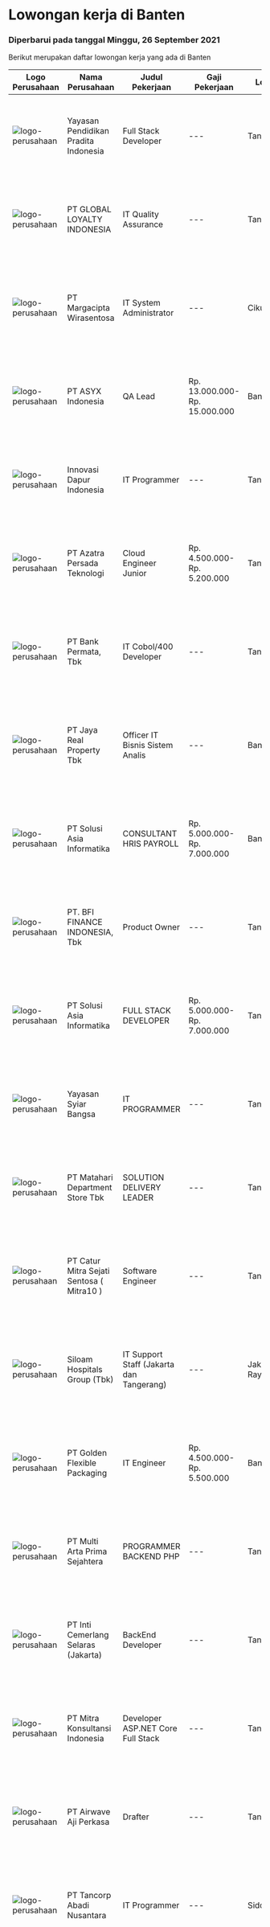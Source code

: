 
  # Lowongan kerja di Banten

  ### Diperbarui pada tanggal Minggu, 26 September 2021

  Berikut merupakan daftar lowongan kerja yang ada di Banten

  |Logo Perusahaan | Nama Perusahaan | Judul Pekerjaan | Gaji Pekerjaan | Lokasi | Deskripsi | Tanggal diunggah | Pranala |
  | -------------- | --------------- | --------------- | --------- | --------- | -------------- | ------- | ----------- |
  |![logo-perusahaan](https://image-service-cdn.seek.com.au/d184903bec2e4c9bce469bc9c2bcf5b9bf2cdac8/ee4dce1061f3f616224767ad58cb2fc751b8d2dc)|Yayasan Pendidikan Pradita Indonesia|Full Stack Developer|---|Tangerang|Requirements : Degree of Information Technology (fresh graduate are welcome) Strong organizational and project management skills Strong in PHO...|Sabtu, 25 September 2021|https://www.jobstreet.co.id/id/job/full-stack-developer-3638996?token=0~3d7d0497-1262-4c11-842e-53275c260bad&sectionRank=1&jobId=jobstreet-id-job-3638996|
|![logo-perusahaan](https://image-service-cdn.seek.com.au/95cd0784468c268fc4f9348448140f01ea2254ab/ee4dce1061f3f616224767ad58cb2fc751b8d2dc)|PT GLOBAL LOYALTY INDONESIA|IT Quality Assurance|---|Tangerang|Responsibilities: Review and analyze system specifications Collaborate with team to develop effective strategies and test plans Developing and...|Jumat, 24 September 2021|https://www.jobstreet.co.id/id/job/it-quality-assurance-3629285?token=0~3d7d0497-1262-4c11-842e-53275c260bad&sectionRank=2&jobId=jobstreet-id-job-3629285|
|![logo-perusahaan](https://image-service-cdn.seek.com.au/7070c37918a57f47df7c878fbefbf58797b5957d/ee4dce1061f3f616224767ad58cb2fc751b8d2dc)|PT Margacipta Wirasentosa|IT System Administrator|---|Cikupa|Kualifikasi : Pendidikan minimal S1 Teknologi Informasi Familiar dengan Linux &amp; Windows Server Memiliki kemampuan konfigurasi server Detail...|Jumat, 24 September 2021|https://www.jobstreet.co.id/id/job/it-system-administrator-3637740?token=0~3d7d0497-1262-4c11-842e-53275c260bad&sectionRank=3&jobId=jobstreet-id-job-3637740|
|![logo-perusahaan](https://image-service-cdn.seek.com.au/46558c0d74e7814f9e8ee802163a01ed4c2ea4bb/ee4dce1061f3f616224767ad58cb2fc751b8d2dc)|PT ASYX Indonesia|QA Lead|Rp. 13.000.000-Rp. 15.000.000|Banten|The QA lead develops and maintains the highest levels of competency and delivery quality across ASYX and its product offerings. The QA lead develops...|Sabtu, 25 September 2021|https://www.jobstreet.co.id/id/job/qa-lead-3630212?token=0~3d7d0497-1262-4c11-842e-53275c260bad&sectionRank=4&jobId=jobstreet-id-job-3630212|
|![logo-perusahaan](https://image-service-cdn.seek.com.au/9c2fe90357acfaa8edc56e7ee759ab0afff7b0ea/ee4dce1061f3f616224767ad58cb2fc751b8d2dc)|Innovasi Dapur Indonesia|IT Programmer|---|Tangerang|Job Description (s) : Website and software application designing, building, or maintaining. Using scripting or authoring languages, management tools,...|Jumat, 24 September 2021|https://www.jobstreet.co.id/id/job/it-programmer-3628966?token=0~3d7d0497-1262-4c11-842e-53275c260bad&sectionRank=5&jobId=jobstreet-id-job-3628966|
|![logo-perusahaan](https://image-service-cdn.seek.com.au/161441ce770e81bd0e7df83b120eb07d8a5fbf69/ee4dce1061f3f616224767ad58cb2fc751b8d2dc)|PT Azatra Persada Teknologi|Cloud Engineer Junior|Rp. 4.500.000-Rp. 5.200.000|Tangerang|Deskripsi pekerjaan:1. Melakukan Onsite Technical Support untuk Cloud AWS &amp; On Premise 2. Melakukan Remote Support 24x7 terhadap issue...|Jumat, 24 September 2021|https://www.jobstreet.co.id/id/job/cloud-engineer-junior-3629019?token=0~3d7d0497-1262-4c11-842e-53275c260bad&sectionRank=6&jobId=jobstreet-id-job-3629019|
|![logo-perusahaan](https://image-service-cdn.seek.com.au/12a3a2140ce85c2454cb71ba5502f4a7a535d8db/ee4dce1061f3f616224767ad58cb2fc751b8d2dc)|PT Bank Permata, Tbk|IT Cobol/400 Developer|---|Tangerang|Job description: Research and design system modules, program enhancements and modifications to existing programs or modules. Conducts research and...|Sabtu, 25 September 2021|https://www.jobstreet.co.id/id/job/it-cobol-400-developer-3629976?token=0~3d7d0497-1262-4c11-842e-53275c260bad&sectionRank=7&jobId=jobstreet-id-job-3629976|
|![logo-perusahaan](https://image-service-cdn.seek.com.au/9cb55c3ba0eb31b23bc8a0f054a2b2ebd7381eb1/ee4dce1061f3f616224767ad58cb2fc751b8d2dc)|PT Jaya Real Property Tbk|Officer IT Bisnis Sistem Analis|---|Banten|Tugas Pokok : Melakukan Analisa atas kebutuhan pembuatan system yang diajukan oleh user yang kemudian diterjemahkan kedalam dokumen functional design....|Kamis, 23 September 2021|https://www.jobstreet.co.id/id/job/officer-it-bisnis-sistem-analis-3637480?token=0~3d7d0497-1262-4c11-842e-53275c260bad&sectionRank=8&jobId=jobstreet-id-job-3637480|
|![logo-perusahaan](https://image-service-cdn.seek.com.au/0ce2d8d94ce82ddf5a0f8ceda03e14feaa2a0e26/ee4dce1061f3f616224767ad58cb2fc751b8d2dc)|PT Solusi Asia Informatika|CONSULTANT HRIS PAYROLL|Rp. 5.000.000-Rp. 7.000.000|Banten|·     Minimum 1 years experiences in System Analyze / Business Consultant·     Have ability to Analyze client’s needs and responsible for the new...|Jumat, 24 September 2021|https://www.jobstreet.co.id/id/job/consultant-hris-payroll-3624124?token=0~3d7d0497-1262-4c11-842e-53275c260bad&sectionRank=9&jobId=jobstreet-id-job-3624124|
|![logo-perusahaan](https://image-service-cdn.seek.com.au/a6cf0c9900691813db703a94c273f5c310cd3774/ee4dce1061f3f616224767ad58cb2fc751b8d2dc)|PT. BFI FINANCE INDONESIA, Tbk|Product Owner|---|Tangerang|Responsibilities Set ambitious and clear product vision and communicate it effectively to key stakeholders and the product team Understands and...|Kamis, 23 September 2021|https://www.jobstreet.co.id/id/job/product-owner-3627855?token=0~3d7d0497-1262-4c11-842e-53275c260bad&sectionRank=10&jobId=jobstreet-id-job-3627855|
|![logo-perusahaan](https://image-service-cdn.seek.com.au/0ce2d8d94ce82ddf5a0f8ceda03e14feaa2a0e26/ee4dce1061f3f616224767ad58cb2fc751b8d2dc)|PT Solusi Asia Informatika|FULL STACK DEVELOPER|Rp. 5.000.000-Rp. 7.000.000|Tangerang|·      Mampu untuk membuat aplikasi system berbasis Web·      Pemrograman menggunakan untuk scritingnya menggunakan Nodejs·      Database yang...|Jumat, 24 September 2021|https://www.jobstreet.co.id/id/job/full-stack-developer-3623983?token=0~3d7d0497-1262-4c11-842e-53275c260bad&sectionRank=11&jobId=jobstreet-id-job-3623983|
|![logo-perusahaan](https://image-service-cdn.seek.com.au/ce58984f3647976ec78b6ddaeb83cb08adac4bda/ee4dce1061f3f616224767ad58cb2fc751b8d2dc)|Yayasan Syiar Bangsa|IT PROGRAMMER|---|Tangerang|Job Descriptions: Design, developing, implementation, and troubleshooting for application that requested from user Provide maintenance and support to...|Jumat, 24 September 2021|https://www.jobstreet.co.id/id/job/it-programmer-3624019?token=0~3d7d0497-1262-4c11-842e-53275c260bad&sectionRank=12&jobId=jobstreet-id-job-3624019|
|![logo-perusahaan](https://image-service-cdn.seek.com.au/62966460fa0b64bdd86b12be44ac76eff6d5c882/ee4dce1061f3f616224767ad58cb2fc751b8d2dc)|PT Matahari Department Store Tbk|SOLUTION DELIVERY LEADER|---|Tangerang|Job Description: Develop E-Commerce Technology Strategy, Plan &amp; Objectives Identifying E-Commerce website &amp; apps requirement, business issued,...|Jumat, 24 September 2021|https://www.jobstreet.co.id/id/job/solution-delivery-leader-3637800?token=0~3d7d0497-1262-4c11-842e-53275c260bad&sectionRank=13&jobId=jobstreet-id-job-3637800|
|![logo-perusahaan](https://image-service-cdn.seek.com.au/061d1c87d834317cd58004916159f8726e39b2c9/ee4dce1061f3f616224767ad58cb2fc751b8d2dc)|PT Catur Mitra Sejati Sentosa ( Mitra10 )|Software Engineer|---|Tangerang|Candidate must possess at least Bachelor's Degree/Post Graduate Degree in Computer Science/Information Technology or equivalent. At least 2 Year(s) of...|Jumat, 24 September 2021|https://www.jobstreet.co.id/id/job/software-engineer-3623365?token=0~3d7d0497-1262-4c11-842e-53275c260bad&sectionRank=14&jobId=jobstreet-id-job-3623365|
|![logo-perusahaan](https://image-service-cdn.seek.com.au/345c1493afb46ede76c81b985551a9fc9c1945a3/ee4dce1061f3f616224767ad58cb2fc751b8d2dc)|Siloam Hospitals Group (Tbk)|IT Support Staff (Jakarta dan Tangerang)|---|Jakarta Raya|Tanggung Jawab: Melakukan pemeliharaan rutin serta perbaikan sesuai dengan permintaan pengguna terhadap seluruh program atau sistem yang digunakan di...|Rabu, 22 September 2021|https://www.jobstreet.co.id/id/job/it-support-staff-jakarta-dan-tangerang-3636027?token=0~3d7d0497-1262-4c11-842e-53275c260bad&sectionRank=15&jobId=jobstreet-id-job-3636027|
|![logo-perusahaan](https://image-service-cdn.seek.com.au/c0e3500f4034eed08633b8f821a0ae4d540cb8b9/ee4dce1061f3f616224767ad58cb2fc751b8d2dc)|PT Golden Flexible Packaging|IT Engineer|Rp. 4.500.000-Rp. 5.500.000|Banten|Memahami proses bisnis sistem ERP min 2 tahun. Memahami pengolahan data menggunakan SQL &amp; basis pemrograman, berpengalaman sebagai support system...|Kamis, 23 September 2021|https://www.jobstreet.co.id/id/job/it-engineer-3628327?token=0~3d7d0497-1262-4c11-842e-53275c260bad&sectionRank=16&jobId=jobstreet-id-job-3628327|
|![logo-perusahaan](https://image-service-cdn.seek.com.au/b44c3829bae9a530d5067d865bd6abd746c44067/ee4dce1061f3f616224767ad58cb2fc751b8d2dc)|PT Multi Arta Prima Sejahtera|PROGRAMMER BACKEND PHP|---|Tangerang|Backend Developer PHPJob Description:- Develop a backend service using PHP including designing architecture, coding, and testing- Work closely with...|Jumat, 24 September 2021|https://www.jobstreet.co.id/id/job/programmer-backend-php-3629499?token=0~3d7d0497-1262-4c11-842e-53275c260bad&sectionRank=17&jobId=jobstreet-id-job-3629499|
|![logo-perusahaan](https://image-service-cdn.seek.com.au/66fa9c15656970990cc3f2f5e217cbcb6b463bbb/ee4dce1061f3f616224767ad58cb2fc751b8d2dc)|PT Inti Cemerlang Selaras (Jakarta)|BackEnd Developer|---|Tangerang|Candidate must possess at least Bachelor's Degree in Computer Science/Information Technology or equivalent. At least 2 Year(s) of working experience...|Jumat, 24 September 2021|https://www.jobstreet.co.id/id/job/backend-developer-3624033?token=0~3d7d0497-1262-4c11-842e-53275c260bad&sectionRank=18&jobId=jobstreet-id-job-3624033|
|![logo-perusahaan](https://image-service-cdn.seek.com.au/50f8ed1062db22fd8144f1615a73a3ae159ce4d8/ee4dce1061f3f616224767ad58cb2fc751b8d2dc)|PT Mitra Konsultansi Indonesia|Developer ASP.NET Core Full Stack|---|Tangerang|Kualifikasi : Pendidikan Minimal D3/S1 Jurusan Teknik Informatika/ Sistem Informasi/ Manajemen Informatika. Memiliki Pengalaman Minimal 2 Tahun...|Jumat, 24 September 2021|https://www.jobstreet.co.id/id/job/developer-asp-net-core-full-stack-3629838?token=0~3d7d0497-1262-4c11-842e-53275c260bad&sectionRank=19&jobId=jobstreet-id-job-3629838|
|![logo-perusahaan](https://image-service-cdn.seek.com.au/251af4cd48576e70ddc0f4d98254e352fcf6223c/ee4dce1061f3f616224767ad58cb2fc751b8d2dc)|PT Airwave Aji Perkasa|Drafter|---|Tangerang|Kami adalah perusahaan yang bergerak dalam bidang konstruksi telekomunikasi, saat ini sedang mencari kandidat DRAFTER AUTOCAD yang terbiasa bekerja...|Kamis, 23 September 2021|https://www.jobstreet.co.id/id/job/drafter-3636836?token=0~3d7d0497-1262-4c11-842e-53275c260bad&sectionRank=20&jobId=jobstreet-id-job-3636836|
|![logo-perusahaan](https://image-service-cdn.seek.com.au/0652efd055f36d8e60bf80af55e8fc4a60ec4d88/ee4dce1061f3f616224767ad58cb2fc751b8d2dc)|PT Tancorp Abadi Nusantara|IT Programmer|---|Sidoarjo|membuat program dan menjadi designer project (full stack developer) Persyaratan: Minimal S1 Teknik Informatika / jurusan yang sesuai Minimal 1 tahun...|Jumat, 24 September 2021|https://www.jobstreet.co.id/id/job/it-programmer-3637738?token=0~3d7d0497-1262-4c11-842e-53275c260bad&sectionRank=21&jobId=jobstreet-id-job-3637738|
|![logo-perusahaan](https://image-service-cdn.seek.com.au/b4ffbd4cdd266f2bc900413d287cb949ce5a0ce4/ee4dce1061f3f616224767ad58cb2fc751b8d2dc)|PT Asta Protek Jiarsi|Full Stack PHP Programmer|---|Tangerang|Job Description: Analyzed and develop frontend application (PHP7, HTML5, CSS-Bootstrap, JQuery). Analyzed system application design and database in...|Jumat, 24 September 2021|https://www.jobstreet.co.id/id/job/full-stack-php-programmer-3638615?token=0~3d7d0497-1262-4c11-842e-53275c260bad&sectionRank=22&jobId=jobstreet-id-job-3638615|
|![logo-perusahaan](https://image-service-cdn.seek.com.au/b44c3829bae9a530d5067d865bd6abd746c44067/ee4dce1061f3f616224767ad58cb2fc751b8d2dc)|PT Multi Arta Prima Sejahtera|PROGRAMMER FRONTEND REACT JS|---|Tangerang|PROGRAMMER FRONTEND REACT JSRequirements:- Experience in React Js- Expertise in Object-Oriented Programming, Web Service, and Functional Programming-...|Jumat, 24 September 2021|https://www.jobstreet.co.id/id/job/programmer-frontend-react-js-3629516?token=0~3d7d0497-1262-4c11-842e-53275c260bad&sectionRank=23&jobId=jobstreet-id-job-3629516|
|![logo-perusahaan](https://image-service-cdn.seek.com.au/55aded1287383eeeb6207d2664b4836add413aaf/ee4dce1061f3f616224767ad58cb2fc751b8d2dc)|PT Artajasa Pembayaran Elektronis|Data Protection|---|Tangerang|Program pelindungan data pribadi Kualifikasi : Maksimal 35 tahun S1 Jurusan Teknik Informatika / Komputer Minimal 3 -5 tahun di bidang data privacy...|Kamis, 23 September 2021|https://www.jobstreet.co.id/id/job/data-protection-3636859?token=0~3d7d0497-1262-4c11-842e-53275c260bad&sectionRank=24&jobId=jobstreet-id-job-3636859|
|![logo-perusahaan](https://image-service-cdn.seek.com.au/0401c56e928487d2f29123172ea6acb5d2a335c6/ee4dce1061f3f616224767ad58cb2fc751b8d2dc)|PT Solusi Pembayaran Elektronik|Cloud Engineer|---|Tangerang|Hi SPEcialpeople!SPE Solution sedang membuka peluang bagi kalian yang tertarik dengan Fintech Industry untuk bergabung menjadi bagian dari tim IT...|Kamis, 23 September 2021|https://www.jobstreet.co.id/id/job/cloud-engineer-3622923?token=0~3d7d0497-1262-4c11-842e-53275c260bad&sectionRank=25&jobId=jobstreet-id-job-3622923|
|![logo-perusahaan](https://image-service-cdn.seek.com.au/7d0343d909c7ad2d2027d3f2cfac5a41b21b948c/ee4dce1061f3f616224767ad58cb2fc751b8d2dc)|PT Smartfren Telecom Tbk|System Analyst|---|Tangerang|Job Description: Participate in the planning, tracking, analysis, and reporting of projects Manage presentations and demonstrations of system/...|Rabu, 22 September 2021|https://www.jobstreet.co.id/id/job/system-analyst-3635798?token=0~3d7d0497-1262-4c11-842e-53275c260bad&sectionRank=26&jobId=jobstreet-id-job-3635798|
|![logo-perusahaan](https://image-service-cdn.seek.com.au/36a2feaca71ed37bd63769225373ce9c5cab5eea/ee4dce1061f3f616224767ad58cb2fc751b8d2dc)|ASIA PULP AND PAPER|Information Risk and Security Expert|---|Tangerang|Present to the board the introduction of new security demands and initiatives and to communicate the evaluation report of existing program Draft new...|Kamis, 23 September 2021|https://www.jobstreet.co.id/id/job/information-risk-and-security-expert-3627422?token=0~3d7d0497-1262-4c11-842e-53275c260bad&sectionRank=27&jobId=jobstreet-id-job-3627422|
|![logo-perusahaan](https://image-service-cdn.seek.com.au/7aa6b310235b9fb1061ddb8ea76341088d18de07/ee4dce1061f3f616224767ad58cb2fc751b8d2dc)|PT Cahaya Manunggal|System Developer Staff|---|Tangerang|Requirements: Candidate must possess at least Bachelor’s Degree in Information Technology or equivalent with minimum GPA 3.00 1 year(s) of working...|Jumat, 24 September 2021|https://www.jobstreet.co.id/id/job/system-developer-staff-3629024?token=0~3d7d0497-1262-4c11-842e-53275c260bad&sectionRank=28&jobId=jobstreet-id-job-3629024|
|![logo-perusahaan](https://image-service-cdn.seek.com.au/58b572149212cc87eaf655a468c6066bc3f0c081/ee4dce1061f3f616224767ad58cb2fc751b8d2dc)|PT Lippo Malls Indonesia|Backend Developer - Lippo Malls Indonesia|---|Tangerang|Job Role: Involving the application of information technology knowledge and information technology techniques and principles for the development or...|Jumat, 24 September 2021|https://www.jobstreet.co.id/id/job/backend-developer-lippo-malls-indonesia-3623972?token=0~3d7d0497-1262-4c11-842e-53275c260bad&sectionRank=29&jobId=jobstreet-id-job-3623972|
|![logo-perusahaan](https://image-service-cdn.seek.com.au/5665bd4fde839b0909a79c4061baca3eb4f22607/ee4dce1061f3f616224767ad58cb2fc751b8d2dc)|Orami|Senior Product Manager|---|Tangerang|Job Description: Lead research and analysis on user's needs, technology, and resources to identify potential solutions and new ideas to drive the...|Kamis, 23 September 2021|https://www.jobstreet.co.id/id/job/senior-product-manager-3628680?token=0~3d7d0497-1262-4c11-842e-53275c260bad&sectionRank=30&jobId=jobstreet-id-job-3628680|


  [Kembali ke daftar lowongan kerja 🔙](../README.md#daftar-lowongan-kerja)
  